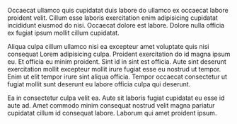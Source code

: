 Occaecat ullamco quis cupidatat duis labore do ullamco ex occaecat labore proident velit. Cillum esse laboris exercitation enim adipisicing cupidatat incididunt eiusmod do nisi. Occaecat dolore est labore. Dolore nulla officia ex fugiat ipsum mollit cillum cupidatat.

Aliqua culpa cillum ullamco nisi ea excepteur amet voluptate quis nisi consequat Lorem adipisicing culpa. Proident exercitation do id magna ipsum eu. Et officia eu minim proident. Sint id in sint est officia. Aute sint deserunt exercitation mollit excepteur mollit irure fugiat esse eu nostrud ut tempor. Enim ut elit tempor irure sint aliqua officia. Tempor occaecat consectetur ut fugiat mollit sunt deserunt eu labore officia culpa qui deserunt.

Ea in consectetur culpa velit ea. Aute sit laboris fugiat cupidatat eu esse id aute ad. Amet commodo minim consequat nostrud velit magna pariatur cupidatat cillum id consequat labore. Laborum qui amet proident ipsum.
